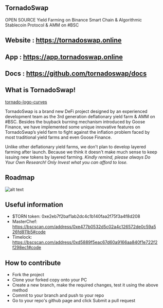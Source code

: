 ## TornadoSwap

OPEN SOURCE Yield Farming on Binance Smart Chain & Algorithmic Stablecoin Protocol & AMM on #BSC

Website : https://tornadoswap.online
----
App : https://app.tornadoswap.online
----
Docs : https://github.com/tornadoswap/docs
----

## What is TornadoSwap!
[tornado-logo-curves](https://user-images.githubusercontent.com/84276822/119199401-440f3580-ba8b-11eb-9c5f-f2877f47c0f0.png)


TornadoSwap is a brand new DeFi project designed by an experienced development team as the 3rd generation deflationary yield farm & AMM on #BSC.
Besides the buyback burning mechanism introduced by Goose Finance, we have implemented some unique innovative features on TornadoSwap’s yield farm to fight against the inflation problem faced by most traditional yield farms and even Goose Finance.

Unlike other deflationary yield farms, we don't plan to develop layered farming after launch. Because we think it doesn't make much sense to keep issuing new tokens by layered farming. 
*Kindly remind, please always Do Your Own Research! Only Invest what you can afford to lose.*

## Roadmap

![alt text](https://lottery.tornadoswap.online/Roadmap-TornadoSwap.jpg)

## Useful information

 - $TORN token: 0xe2eb7f2baf1ab2dc4c1b140faa2f75f3a4f8d208
 - MasterChef: https://bscscan.com/address/0xe477b0532d5c02a4c126572de0c59a526fd811b5#code
 - Timelock: https://bscscan.com/address/0xd5889f5eac67d60a9166aa840f1e722f2f298ec1#code

## How to contribute

- Fork the project
- Clone your forked copy onto your PC
- Create a new branch, make the required changes, test it using the above method
- Commit to your branch and push to your repo
- Go to your repo's github page and click Submit a pull request

